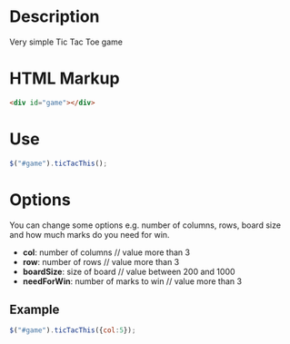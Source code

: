 Description
==
Very simple Tic Tac Toe game

HTML Markup
==
```html
<div id="game"></div>
```

Use
==
```js
$("#game").ticTacThis();
```

Options
==
You can change some options e.g. number of columns, rows, board size and how much marks do you need for win.

* **col**: number of columns 				// value more than 3
* **row**: number of rows 				// value more than 3
* **boardSize**: size of board 			// value between 200 and 1000
* **needForWin**: number of marks to win 	// value more than 3

Example
--
```js
$("#game").ticTacThis({col:5});
```